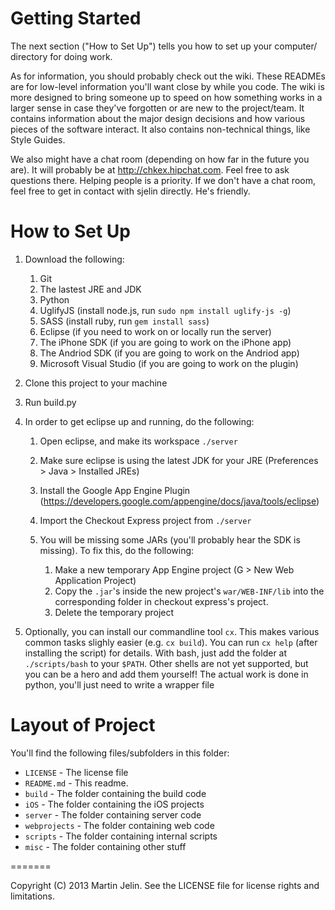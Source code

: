 Getting Started
===============

The next section ("How to Set Up") tells you how to set up your computer/
directory for doing work.

As for information, you should probably check out the wiki.  These READMEs
are for low-level information you'll want close by while you code.  The wiki
is more designed to bring someone up to speed on how something works in a
larger sense in case they've forgotten or are new to the project/team.  It
contains information about the major design decisions and how various pieces
of the software interact.  It also contains non-technical things, like Style
Guides.

We also might have a chat room (depending on how far in the future you are).
It will probably be at http://chkex.hipchat.com.  Feel free to ask questions
there.  Helping people is a priority.  If we don't have a chat room, feel
free to get in contact with sjelin directly.  He's friendly.

How to Set Up
=============

1.	Download the following:

	1.	Git
	2.	The lastest JRE and JDK
	3.	Python
	4.	UglifyJS (install node.js, run `sudo npm install uglify-js -g`)
	5.	SASS (install ruby, run `gem install sass`)
	6.	Eclipse (if you need to work on or locally run the server)
	7.	The iPhone SDK (if you are going to work on the iPhone app)
	8.	The Andriod SDK (if you are going to work on the Andriod app)
	9.	Microsoft Visual Studio (if you are going to work on the plugin)

3.	Clone this project to your machine

2.	Run build.py

3.	In order to get eclipse up and running, do the following:

	1.	Open eclipse, and make its workspace `./server`
	2.	Make sure eclipse is using the latest JDK for your JRE
			(Preferences > Java > Installed JREs)
	3.	Install the Google App Engine Plugin
			(https://developers.google.com/appengine/docs/java/tools/eclipse)
	4.	Import the Checkout Express project from `./server`

	5.	You will be missing some JARs (you'll probably hear the SDK is
		missing).  To fix this, do the following: 

		1.	Make a new temporary App Engine project
				(G > New Web Application Project)
		2.	Copy the `.jar`'s inside the new project's `war/WEB-INF/lib` into
				the corresponding folder in checkout express's project.
		3.	Delete the temporary project

4.	Optionally, you can install our commandline tool `cx`.  This makes
	various common tasks slighly easier (e.g. `cx build`).  You can run
	`cx help` (after installing the script) for details.
	With bash, just add the folder at `./scripts/bash` to your `$PATH`. Other
	shells are not yet supported, but you can be a hero and add them
	yourself!  The actual work is done in python, you'll just need to write
	a wrapper file

Layout of Project
=================

You'll find the following files/subfolders in this folder:

*	`LICENSE` - The license file
*	`README.md` - This readme.
*	`build` - The folder containing the build code
*	`iOS` - The folder containing the iOS projects
*	`server` - The folder containing server code
*	`webprojects` - The folder containing web code
*	`scripts` - The folder containing internal scripts
*	`misc` - The folder containing other stuff

=======

Copyright (C) 2013 Martin Jelin.  See the LICENSE file for license rights and
limitations. 
